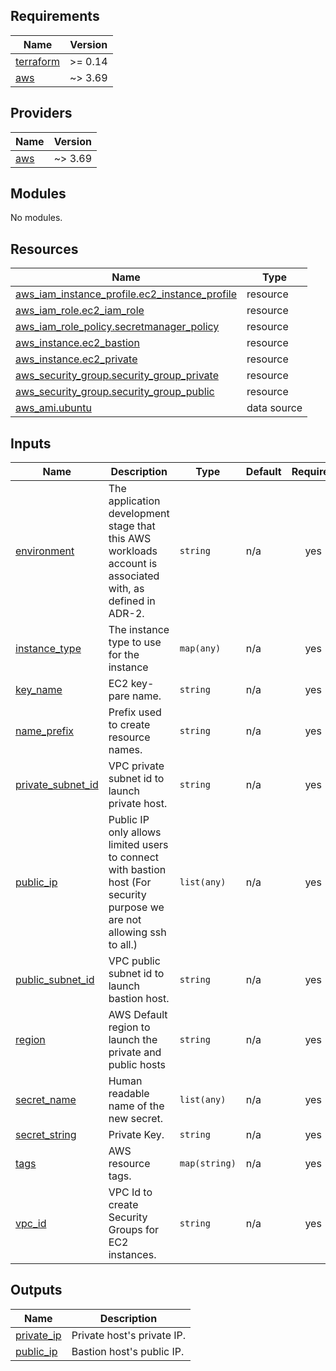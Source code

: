 <!-- BEGIN_TF_DOCS -->
## Requirements

| Name | Version |
|------|---------|
| <a name="requirement_terraform"></a> [terraform](#requirement\_terraform) | >= 0.14 |
| <a name="requirement_aws"></a> [aws](#requirement\_aws) | ~> 3.69 |

## Providers

| Name | Version |
|------|---------|
| <a name="provider_aws"></a> [aws](#provider\_aws) | ~> 3.69 |

## Modules

No modules.

## Resources

| Name | Type |
|------|------|
| [aws_iam_instance_profile.ec2_instance_profile](https://registry.terraform.io/providers/hashicorp/aws/latest/docs/resources/iam_instance_profile) | resource |
| [aws_iam_role.ec2_iam_role](https://registry.terraform.io/providers/hashicorp/aws/latest/docs/resources/iam_role) | resource |
| [aws_iam_role_policy.secretmanager_policy](https://registry.terraform.io/providers/hashicorp/aws/latest/docs/resources/iam_role_policy) | resource |
| [aws_instance.ec2_bastion](https://registry.terraform.io/providers/hashicorp/aws/latest/docs/resources/instance) | resource |
| [aws_instance.ec2_private](https://registry.terraform.io/providers/hashicorp/aws/latest/docs/resources/instance) | resource |
| [aws_security_group.security_group_private](https://registry.terraform.io/providers/hashicorp/aws/latest/docs/resources/security_group) | resource |
| [aws_security_group.security_group_public](https://registry.terraform.io/providers/hashicorp/aws/latest/docs/resources/security_group) | resource |
| [aws_ami.ubuntu](https://registry.terraform.io/providers/hashicorp/aws/latest/docs/data-sources/ami) | data source |

## Inputs

| Name | Description | Type | Default | Required |
|------|-------------|------|---------|:--------:|
| <a name="input_environment"></a> [environment](#input\_environment) | The application development stage that this AWS workloads account is associated with, as defined in ADR-2. | `string` | n/a | yes |
| <a name="input_instance_type"></a> [instance\_type](#input\_instance\_type) | The instance type to use for the instance | `map(any)` | n/a | yes |
| <a name="input_key_name"></a> [key\_name](#input\_key\_name) | EC2 key-pare name. | `string` | n/a | yes |
| <a name="input_name_prefix"></a> [name\_prefix](#input\_name\_prefix) | Prefix used to create resource names. | `string` | n/a | yes |
| <a name="input_private_subnet_id"></a> [private\_subnet\_id](#input\_private\_subnet\_id) | VPC private subnet id to launch private host. | `string` | n/a | yes |
| <a name="input_public_ip"></a> [public\_ip](#input\_public\_ip) | Public IP only allows limited users to connect with bastion host (For security purpose we are not allowing ssh to all.) | `list(any)` | n/a | yes |
| <a name="input_public_subnet_id"></a> [public\_subnet\_id](#input\_public\_subnet\_id) | VPC public subnet id to launch bastion host. | `string` | n/a | yes |
| <a name="input_region"></a> [region](#input\_region) | AWS Default region to launch the private and public hosts | `string` | n/a | yes |
| <a name="input_secret_name"></a> [secret\_name](#input\_secret\_name) | Human readable name of the new secret. | `list(any)` | n/a | yes |
| <a name="input_secret_string"></a> [secret\_string](#input\_secret\_string) | Private Key. | `string` | n/a | yes |
| <a name="input_tags"></a> [tags](#input\_tags) | AWS resource tags. | `map(string)` | n/a | yes |
| <a name="input_vpc_id"></a> [vpc\_id](#input\_vpc\_id) | VPC Id to create Security Groups for EC2 instances. | `string` | n/a | yes |

## Outputs

| Name | Description |
|------|-------------|
| <a name="output_private_ip"></a> [private\_ip](#output\_private\_ip) | Private host's private IP. |
| <a name="output_public_ip"></a> [public\_ip](#output\_public\_ip) | Bastion host's public IP. |
<!-- END_TF_DOCS -->
